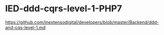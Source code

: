 # IED-ddd-cqrs-level-1-PHP7

https://github.com/inextensodigital/developers/blob/master/Backend/ddd-and-cqs-level-1.md
